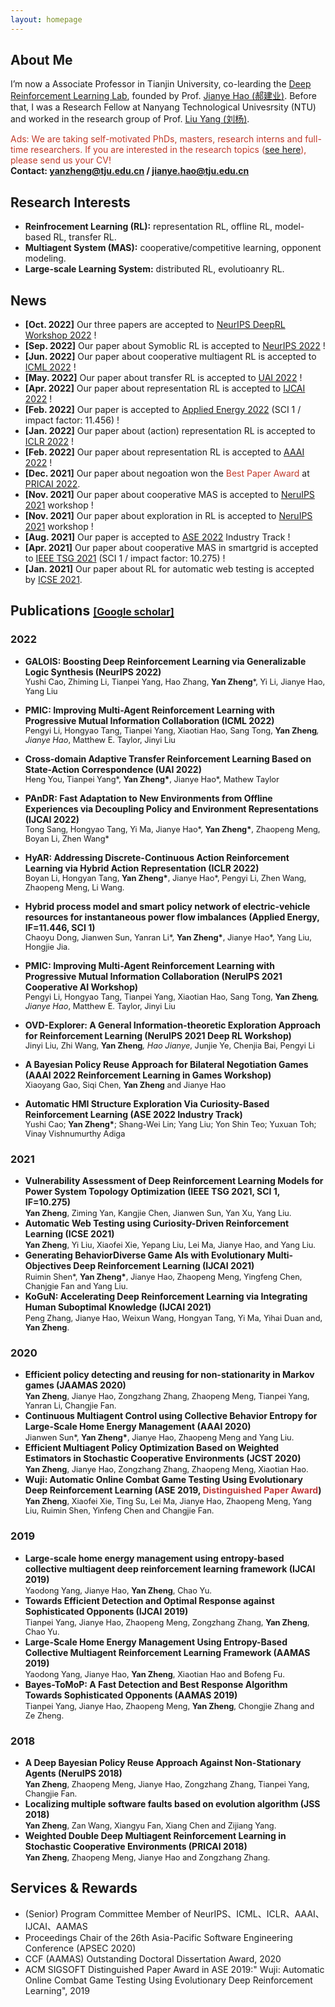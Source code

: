 ```yaml
---
layout: homepage
---
```


## About Me
I’m now a Associate Professor in Tianjin University, co-learding the [Deep Reinforcement Learning Lab](http://rl.beiyang.ren/), founded by Prof. [Jianye Hao (郝建业)](http://www.icdai.org/jianye.html). Before that, I was a Research Fellow at Nanyang Technological Univesrsity (NTU) and worked in the research group of Prof. [Liu Yang (刘杨)](https://personal.ntu.edu.sg/yangliu/).

<span style="color:#c23b2b">Ads: We are taking self-motivated PhDs, masters, research interns and full-time researchers. If you are interested in the research topics ([see here](http://www.icdai.org/)), please send us your CV!</span>
<br/>
**Contact: yanzheng@tju.edu.cn / jianye.hao@tju.edu.cn**

## Research Interests
- **Reinfrocement Learning (RL):** representation RL, offline RL, model-based RL, transfer RL.
- **Multiagent System (MAS):** cooperative/competitive learning, opponent modeling.
- **Large-scale Learning System:** distributed RL, evolutioanry RL. 

## News
- **[Oct. 2022]** Our three papers are accepted to [NeurIPS DeepRL Workshop 2022](https://sites.google.com/view/deep-rl-workshop-neurips-2022) !
- **[Sep. 2022]** Our paper about Symoblic RL is accepted to [NeurIPS 2022](https://nips.cc/Conferences/2022) !
- **[Jun. 2022]** Our paper about cooperative multiagent RL is accepted to [ICML 2022](https://icml.cc/Conferences/2022) !
- **[May. 2022]** Our paper about transfer RL is accepted to [UAI 2022](https://www.auai.org/uai2022/) !
- **[Apr. 2022]** Our paper about representation RL is accepted to [IJCAI 2022](https://ijcai-22.org/) !
- **[Feb. 2022]** Our paper is accepted to [Applied Energy 2022](https://www.journals.elsevier.com/applied-energy) (SCI 1 / impact factor: 11.456) !
- **[Jan. 2022]** Our paper about (action) representation RL is accepted to [ICLR 2022](https://iclr.cc/Conferences/2022) !
- **[Feb. 2022]** Our paper about representation RL is accepted to [AAAI 2022](https://aaai.org/Conferences/AAAI-22/) !
- **[Dec. 2021]** Our paper about negoation won the <font color='#c23b2b'>Best Paper Award</font> at [PRICAI 2022](https://pricai.org/2022/).
- **[Nov. 2021]** Our paper about cooperative MAS is accepted to [NeruIPS 2021](https://nips.cc/Conferences/2021) workshop !
- **[Nov. 2021]** Our paper about exploration in RL is accepted to [NeruIPS 2021](https://nips.cc/Conferences/2021) workshop !
- **[Aug. 2021]** Our paper is accepted to [ASE 2022](https://conf.researchr.org/home/ase-2022) Industry Track !
- **[Apr. 2021]** Our paper about cooperative MAS in smartgrid is accepted to [IEEE TSG 2021](https://ieeexplore.ieee.org/xpl/RecentIssue.jsp?punumber=5165411) (SCI 1 / impact factor: 10.275) !
- **[Jan. 2021]** Our paper about RL for automatic web testing is accepted by [ICSE 2021](https://conf.researchr.org/home/icse-2021).

## Publications [<font size=3>[Google scholar]</font>](https://scholar.google.com/citations?user=tJuhd1kAAAAJ)

### 2022
- **GALOIS: Boosting Deep Reinforcement Learning via Generalizable Logic Synthesis (NeurIPS 2022)** <br/>
  <font style="font-size:0.8rem">Yushi Cao, Zhiming Li, Tianpei Yang, Hao Zhang, <strong>Yan Zheng</strong>*, Yi Li, Jianye Hao, Yang Liu</font>
  
- **PMIC: Improving Multi-Agent Reinforcement Learning with Progressive Mutual Information Collaboration (ICML 2022)** <br/>
  <font style="font-size:0.8rem">Pengyi Li, Hongyao Tang, Tianpei Yang, Xiaotian Hao, Sang Tong, <strong>Yan Zheng</strong>*, Jianye Hao*, Matthew E. Taylor, Jinyi Liu</font>
- **Cross-domain Adaptive Transfer Reinforcement Learning Based on State-Action Correspondence (UAI 2022)**<br/>
  <font style="font-size:0.8rem">Heng You, Tianpei Yang*, <strong>Yan Zheng*</strong>, Jianye Hao*, Mathew Taylor</font>
  
- **PAnDR: Fast Adaptation to New Environments from Offline Experiences via Decoupling Policy and Environment Representations (IJCAI 2022)**<br/>
  <font style="font-size:0.8rem">Tong Sang, Hongyao Tang, Yi Ma, Jianye Hao*, <strong>Yan Zheng*</strong>, Zhaopeng Meng, Boyan Li, Zhen Wang*</font>

- **HyAR: Addressing Discrete-Continuous Action Reinforcement Learning via Hybrid Action Representation (ICLR 2022)** <br/>
  <font style="font-size:0.8rem">Boyan Li, Hongyan Tang, <strong>Yan Zheng*</strong>, Jianye Hao*, Pengyi Li, Zhen Wang, Zhaopeng Meng, Li Wang.</font>
- **Hybrid process model and smart policy network of electric-vehicle resources for instantaneous power flow imbalances (Applied Energy, IF=11.446, SCI 1)** <br/>
  <font style="font-size:0.8rem">Chaoyu Dong, Jianwen Sun, Yanran Li*, <strong>Yan Zheng*</strong>, Jianye Hao*, Yang Liu, Hongjie Jia.</font>
- **PMIC: Improving Multi-Agent Reinforcement Learning with Progressive Mutual Information Collaboration (NeruIPS 2021 Cooperative AI Workshop)** <br>
  <font style="font-size:0.8rem">Pengyi Li, Hongyao Tang, Tianpei Yang, Xiaotian Hao, Sang Tong, <strong>Yan Zheng</strong>*, Jianye Hao*, Matthew E. Taylor, Jinyi Liu</font>
- **OVD-Explorer: A General Information-theoretic Exploration Approach for Reinforcement Learning (NeruIPS 2021 Deep RL Workshop)** <br/>
  <font style="font-size:0.8rem">Jinyi Liu, Zhi Wang, <strong>Yan Zheng</strong>*, Hao Jianye*, Junjie Ye, Chenjia Bai, Pengyi Li</font>
- **A Bayesian Policy Reuse Approach for Bilateral Negotiation Games (AAAI 2022 Reinforcement Learning in Games Workshop)** <br/>
  <font style="font-size:0.8rem">Xiaoyang Gao, Siqi Chen, <strong>Yan Zheng</strong> and Jianye Hao</font>
- **Automatic HMI Structure Exploration Via Curiosity-Based Reinforcement Learning (ASE 2022 Industry Track)** <br/>
  <font style="font-size:0.8rem">Yushi Cao; <b>Yan Zheng*</b>; Shang-Wei Lin; Yang Liu; Yon Shin Teo; Yuxuan Toh; Vinay Vishnumurthy Adiga</font>

### 2021
- **Vulnerability Assessment of Deep Reinforcement Learning Models for Power System Topology Optimization (IEEE TSG 2021, SCI 1, IF=10.275)** <br/>
  <font style="font-size:0.8rem"><b>Yan Zheng</b>, Ziming Yan, Kangjie Chen, Jianwen Sun, Yan Xu, Yang Liu.</font>
- **Automatic Web Testing using Curiosity-Driven Reinforcement Learning (ICSE 2021)** <br/>
  <font style="font-size:0.8rem"><b>Yan Zheng</b>, Yi Liu, Xiaofei Xie, Yepang Liu, Lei Ma, Jianye Hao, and Yang Liu.</font>
- **Generating BehaviorDiverse Game AIs with Evolutionary Multi-Objectives Deep Reinforcement Learning (IJCAI 2021)** <br/>
  <font style="font-size:0.8rem">Ruimin Shen*, <b>Yan Zheng*</b>, Jianye Hao, Zhaopeng Meng, Yingfeng Chen, Chanjgie Fan and Yang Liu. </font>
- **KoGuN: Accelerating Deep Reinforcement Learning via Integrating Human Suboptimal Knowledge (IJCAI 2021)** <br/>
  <font style="font-size:0.8rem">Peng Zhang, Jianye Hao, Weixun Wang, Hongyan Tang, Yi Ma, Yihai Duan and, <b>Yan Zheng</b>.</font>

### 2020
- **Efficient policy detecting and reusing for non-stationarity in Markov games (JAAMAS 2020)** <br/>
  <font style="font-size:0.8rem"><b>Yan Zheng</b>, Jianye Hao, Zongzhang Zhang, Zhaopeng Meng, Tianpei Yang, Yanran Li, Changjie Fan.</font>
- **Continuous Multiagent Control using Collective Behavior Entropy for Large-Scale Home Energy Management (AAAI 2020)** <br/>
  <font style="font-size:0.8rem">Jianwen Sun*, <b>Yan Zheng*</b>, Jianye Hao, Zhaopeng Meng and Yang Liu.</font>
- **Efficient Multiagent Policy Optimization Based on Weighted Estimators in Stochastic Cooperative Environments (JCST 2020)** <br/>
  <font style="font-size:0.8rem"><b>Yan Zheng</b>, Jianye Hao, Zongzhang Zhang, Zhaopeng Meng, Xiaotian Hao.</font>
- **Wuji: Automatic Online Combat Game Testing Using Evolutionary Deep Reinforcement Learning (ASE 2019, <span style="color:rgb(194, 59, 59)">Distinguished Paper Award</span>)** <br/>
  <font style="font-size:0.8rem"><b>Yan Zheng</b>, Xiaofei Xie, Ting Su, Lei Ma, Jianye Hao, Zhaopeng Meng, Yang Liu, Ruimin Shen, Yinfeng Chen and Changjie Fan.</font>
  
### 2019
- **Large-scale home energy management using entropy-based collective multiagent deep reinforcement learning framework (IJCAI 2019)** <br/>
  <font style="font-size:0.8rem">Yaodong Yang, Jianye Hao, <b>Yan Zheng</b>, Chao Yu.</font>
- **Towards Efficient Detection and Optimal Response against Sophisticated Opponents (IJCAI 2019)** <br/>
  <font style="font-size:0.8rem">Tianpei Yang, Jianye Hao, Zhaopeng Meng, Zongzhang Zhang, <b>Yan Zheng</b>, Chao Yu.</font>
- **Large-Scale Home Energy Management Using Entropy-Based Collective Multiagent Reinforcement Learning Framework (AAMAS 2019)** <br/>
  <font style="font-size:0.8rem">Yaodong Yang, Jianye Hao, <b>Yan Zheng</b>, Xiaotian Hao and Bofeng Fu.</font>
- **Bayes-ToMoP: A Fast Detection and Best Response Algorithm Towards Sophisticated Opponents (AAMAS 2019)** <br/>
  <font style="font-size:0.8rem">Tianpei Yang, Jianye Hao, Zhaopeng Meng, <b>Yan Zheng</b>, Chongjie Zhang and Ze Zheng.</font>

### 2018
- **A Deep Bayesian Policy Reuse Approach Against Non-Stationary Agents (NeruIPS 2018)** <br/>
  <font style="font-size:0.8rem"><b>Yan Zheng</b>, Zhaopeng Meng, Jianye Hao, Zongzhang Zhang, Tianpei Yang, Changjie Fan.</font>
- **Localizing multiple software faults based on evolution algorithm (JSS 2018)** <br/>
  <font style="font-size:0.8rem"><b>Yan Zheng</b>, Zan Wang, Xiangyu Fan, Xiang Chen and Zijiang Yang.</font>
- **Weighted Double Deep Multiagent Reinforcement Learning in Stochastic Cooperative Environments (PRICAI 2018)** <br/>
  <font style="font-size:0.8rem"><b>Yan Zheng</b>, Zhaopeng Meng, Jianye Hao and Zongzhang Zhang.</font>

## Services & Rewards

- (Senior) Program Committee Member of NeurIPS、ICML、ICLR、AAAI、IJCAI、AAMAS
- Proceedings Chair of the 26th Asia-Pacific Software Engineering Conference (APSEC 2020)
- CCF (AAMAS) Outstanding Doctoral Dissertation Award, 2020
- ACM SIGSOFT Distinguished Paper Award in ASE 2019:" Wuji: Automatic Online Combat Game Testing Using Evolutionary Deep Reinforcement Learning", 2019
